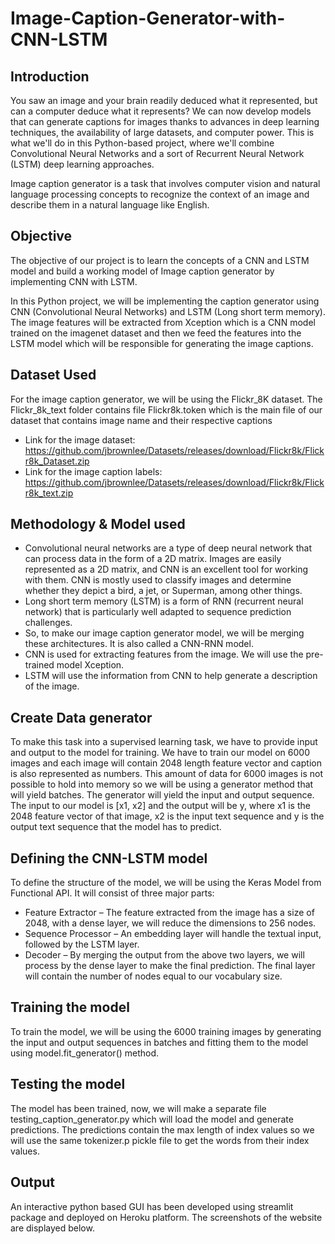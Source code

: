 # Image-Caption-Generator-with-CNN-LSTM


## Introduction
You saw an image and your brain readily deduced what it represented, but can a computer deduce what it represents? We can now develop models that can generate captions for images thanks to advances in deep learning techniques, the availability of large datasets, and computer power. This is what we'll do in this Python-based project, where we'll combine Convolutional Neural Networks and a sort of Recurrent Neural Network (LSTM) deep learning approaches.

Image caption generator is a task that involves computer vision and natural language processing concepts to recognize the context of an image and describe them in a natural language like English.


## Objective
The objective of our project is to learn the concepts of a CNN and LSTM model and build a working model of Image caption generator by implementing CNN with LSTM.

In this Python project, we will be implementing the caption generator using CNN (Convolutional Neural Networks) and LSTM (Long short term memory). The image features will be extracted from Xception which is a CNN model trained on the imagenet dataset and then we feed the features into the LSTM model which will be responsible for generating the image captions.

## Dataset Used
For the image caption generator, we will be using the Flickr_8K dataset. The Flickr_8k_text folder contains file Flickr8k.token which is the main file of our dataset that contains image name and their respective captions
* Link for the image dataset: https://github.com/jbrownlee/Datasets/releases/download/Flickr8k/Flickr8k_Dataset.zip
* Link for the image caption labels: https://github.com/jbrownlee/Datasets/releases/download/Flickr8k/Flickr8k_text.zip

## Methodology & Model used
- Convolutional neural networks are a type of deep neural network that can process data in the form of a 2D matrix. Images are easily represented as a 2D matrix, and CNN is an   excellent tool for working with them. CNN is mostly used to classify images and determine whether they depict a bird, a jet, or Superman, among other things.
- Long short term memory (LSTM) is a form of RNN (recurrent neural network) that is particularly well adapted to sequence prediction challenges.
- So, to make our image caption generator model, we will be merging these architectures. It is also called a CNN-RNN model.
- CNN is used for extracting features from the image. We will use the pre-trained model Xception.
- LSTM will use the information from CNN to help generate a description of the image.

## Create Data generator
To make this task into a supervised learning task, we have to provide input and output to the model for training. We have to train our model on 6000 images and each image will contain 2048 length feature vector and caption is also represented as numbers. This amount of data for 6000 images is not possible to hold into memory so we will be using a generator method that will yield batches. The generator will yield the input and output sequence.
The input to our model is [x1, x2] and the output will be y, where x1 is the 2048 feature vector of that image, x2 is the input text sequence and y is the output text sequence that the model has to predict.

## Defining the CNN-LSTM model
To define the structure of the model, we will be using the Keras Model from Functional API. It will consist of three major parts:
- Feature Extractor – The feature extracted from the image has a size of 2048, with a dense layer, we will reduce the dimensions to 256 nodes.
- Sequence Processor – An embedding layer will handle the textual input, followed by the LSTM layer.
- Decoder – By merging the output from the above two layers, we will process by the dense layer to make the final prediction. The final layer will contain the number of nodes equal to our vocabulary size.

## Training the model
To train the model, we will be using the 6000 training images by generating the input and output sequences in batches and fitting them to the model using model.fit_generator() method.

## Testing the model
The model has been trained, now, we will make a separate file testing_caption_generator.py which will load the model and generate predictions. The predictions contain the max length of index values so we will use the same tokenizer.p pickle file to get the words from their index values.

## Output
An interactive python based GUI has been developed using streamlit package and deployed on Heroku platform.
The screenshots of the website are displayed below.
